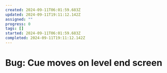 ```yaml
---
created: 2024-09-11T06:01:59.683Z
updated: 2024-09-11T19:11:12.142Z
assigned: ""
progress: 0
tags: []
started: 2024-09-11T06:01:59.683Z
completed: 2024-09-11T19:11:12.142Z
---
```


# Bug: Cue moves on level end screen
